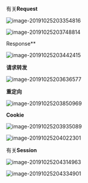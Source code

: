 有关**Request**

![image-20191025203354816](C:\Users\lenovo\AppData\Roaming\Typora\typora-user-images\image-20191025203354816.png)

![image-20191025203748814](C:\Users\lenovo\AppData\Roaming\Typora\typora-user-images\image-20191025203748814.png)



Response**

![image-20191025203442415](C:\Users\lenovo\AppData\Roaming\Typora\typora-user-images\image-20191025203442415.png)

**请求转发**

![image-20191025203636577](C:\Users\lenovo\AppData\Roaming\Typora\typora-user-images\image-20191025203636577.png)

**重定向**

![image-20191025203850969](C:\Users\lenovo\AppData\Roaming\Typora\typora-user-images\image-20191025203850969.png)

**Cookie**

![image-20191025203935089](C:\Users\lenovo\AppData\Roaming\Typora\typora-user-images\image-20191025203935089.png)

![image-20191025204022301](C:\Users\lenovo\AppData\Roaming\Typora\typora-user-images\image-20191025204022301.png)

有关**Session**

![image-20191025204314963](C:\Users\lenovo\AppData\Roaming\Typora\typora-user-images\image-20191025204314963.png)

![image-20191025204334901](C:\Users\lenovo\AppData\Roaming\Typora\typora-user-images\image-20191025204334901.png)